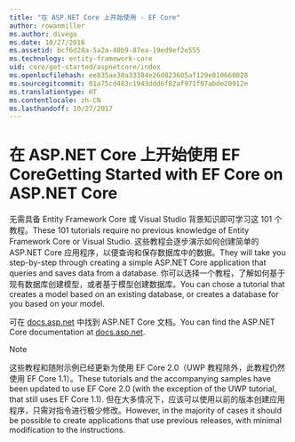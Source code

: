 ```yaml
---
title: "在 ASP.NET Core 上开始使用 - EF Core"
author: rowanmiller
ms.author: divega
ms.date: 10/27/2016
ms.assetid: bcf6d28a-5a2a-40b9-87ea-19ed9ef2e555
ms.technology: entity-framework-core
uid: core/get-started/aspnetcore/index
ms.openlocfilehash: ee835ae30a33384e26d823605af129e810660028
ms.sourcegitcommit: 01a75cd483c1943ddd6f82af971f07abde20912e
ms.translationtype: HT
ms.contentlocale: zh-CN
ms.lasthandoff: 10/27/2017
---
```

# <a name="getting-started-with-ef-core-on-aspnet-core"></a><span data-ttu-id="7195e-102">在 ASP.NET Core 上开始使用 EF Core</span><span class="sxs-lookup"><span data-stu-id="7195e-102">Getting Started with EF Core on ASP.NET Core</span></span>

<span data-ttu-id="7195e-103">无需具备 Entity Framework Core 或 Visual Studio 背景知识即可学习这 101 个教程。</span><span class="sxs-lookup"><span data-stu-id="7195e-103">These 101 tutorials require no previous knowledge of Entity Framework Core or Visual Studio.</span></span> <span data-ttu-id="7195e-104">这些教程会逐步演示如何创建简单的 ASP.NET Core 应用程序，以便查询和保存数据库中的数据。</span><span class="sxs-lookup"><span data-stu-id="7195e-104">They will take you step-by-step through creating a simple ASP.NET Core application that queries and saves data from a database.</span></span> <span data-ttu-id="7195e-105">你可以选择一个教程，了解如何基于现有数据库创建模型，或者基于模型创建数据库。</span><span class="sxs-lookup"><span data-stu-id="7195e-105">You can chose a tutorial that creates a model based on an existing database, or creates a database for you based on your model.</span></span>

<span data-ttu-id="7195e-106">可在 [docs.asp.net](https://docs.asp.net) 中找到 ASP.NET Core 文档。</span><span class="sxs-lookup"><span data-stu-id="7195e-106">You can find the ASP.NET Core documentation at [docs.asp.net](https://docs.asp.net).</span></span>

> [!NOTE]  
> <span data-ttu-id="7195e-107">这些教程和随附示例已经更新为使用 EF Core 2.0（UWP 教程除外，此教程仍然使用 EF Core 1.1）。</span><span class="sxs-lookup"><span data-stu-id="7195e-107">These tutorials and the accompanying samples have been updated to use EF Core 2.0 (with the exception of the UWP tutorial, that still uses EF Core 1.1).</span></span> <span data-ttu-id="7195e-108">但在大多情况下，应该可以使用以前的版本创建应用程序，只需对指令进行极少修改。</span><span class="sxs-lookup"><span data-stu-id="7195e-108">However, in the majority of cases it should be possible to create applications that use previous releases, with minimal modification to the instructions.</span></span>

